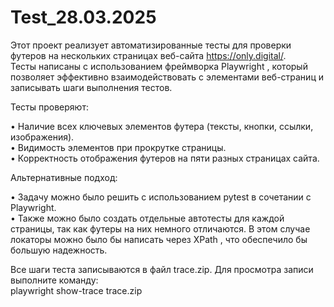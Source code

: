 # Test_28.03.2025
Этот проект реализует автоматизированные тесты для проверки футеров на нескольких страницах веб-сайта https://only.digital/. <br>
Тесты написаны с использованием фреймворка Playwright , который позволяет эффективно взаимодействовать с элементами веб-страниц и записывать шаги выполнения тестов.

Тесты проверяют:

• Наличие всех ключевых элементов футера (тексты, кнопки, ссылки, изображения).<br>
• Видимость элементов при прокрутке страницы.<br>
• Корректность отображения футеров на пяти разных страницах сайта.

Альтернативные подход:

• Задачу можно было решить с использованием pytest в сочетании с Playwright.<br>
• Также можно было создать отдельные автотесты для каждой страницы, так как футеры на них немного отличаются. В этом случае локаторы можно было бы написать через XPath , что обеспечило бы большую надежность.

Все шаги теста записываются в файл trace.zip. Для просмотра записи выполните команду:<br>
playwright show-trace trace.zip
